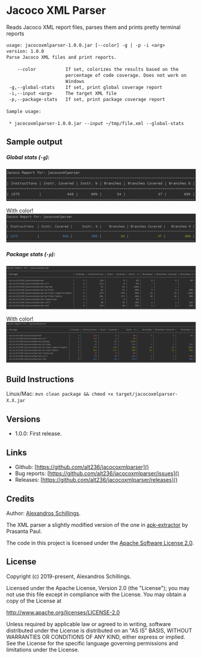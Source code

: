 # Jacoco XML Parser

Reads Jacoco XML report files, parses them and prints pretty terminal reports

```
usage: jacocoxmlparser-1.0.0.jar [--color] -g | -p -i <arg>
version: 1.0.0
Parse Jacoco XML files and print reports.

    --color           If set, colorizes the results based on the
                      percentage of code coverage. Does not work on
                      Windows
 -g,--global-stats    If set, print global coverage report
 -i,--input <arg>     The target XML file
 -p,--package-stats   If set, print package coverage report

Sample usage:

 * jacocoxmlparser-1.0.0.jar --input ~/tmp/file.xml --global-stats

```

## Sample output

##### Global stats (`-g`):
![GitHub Logo](/readme_assets/global_report.png)

With color!
![GitHub Logo](/readme_assets/global_report_color.png)

##### Package stats (`-p`):
![GitHub Logo](/readme_assets/package_report.png)

With color!
![GitHub Logo](/readme_assets/package_report_color.png)

## Build Instructions

Linux/Mac: `mvn clean package && chmod +x target/jacocoxmlparser-X.X.jar`

## Versions

* 1.0.0: First release.

## Links

* Github: [https://github.com/alt236/jacocoxmlparser]()
* Bug reports: [https://github.com/alt236/jacocoxmlparser/issues]()
* Releases: [https://github.com/alt236/jacocoxmlparser/releases]()

## Credits

Author: [Alexandros Schillings](https://github.com/alt236).

The XML parser a slightly modified version of the one in [apk-extractor](https://code.google.com/archive/p/apk-extractor) by Prasanta Paul.

The code in this project is licensed under the [Apache Software License 2.0](LICENSE).

## License
Copyright (c) 2019-present, Alexandros Schillings.

Licensed under the Apache License, Version 2.0 (the "License");
you may not use this file except in compliance with the License.
You may obtain a copy of the License at

http://www.apache.org/licenses/LICENSE-2.0

Unless required by applicable law or agreed to in writing, software
distributed under the License is distributed on an "AS IS" BASIS,
WITHOUT WARRANTIES OR CONDITIONS OF ANY KIND, either express or implied.
See the License for the specific language governing permissions and
limitations under the License.
